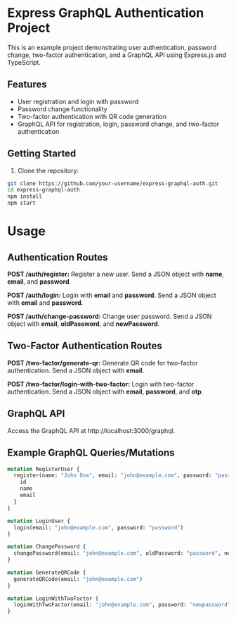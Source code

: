# Express GraphQL Authentication Project

This is an example project demonstrating user authentication, password change, two-factor authentication, and a GraphQL API using Express.js and TypeScript.

## Features

- User registration and login with password
- Password change functionality
- Two-factor authentication with QR code generation
- GraphQL API for registration, login, password change, and two-factor authentication

## Getting Started

1. Clone the repository:

```bash
git clone https://github.com/your-username/express-graphql-auth.git
cd express-graphql-auth
npm install
npm start
```

# Usage
## Authentication Routes
  **POST /auth/register:** Register a new user. Send a JSON object with **name**, **email**, and **password**.
  
  **POST /auth/login:** Login with **email** and **password**. Send a JSON object with **email** and **password**.
  
  **POST /auth/change-password:** Change user password. Send a JSON object with **email**, **oldPassword**, and **newPassword**.
  
## Two-Factor Authentication Routes
  **POST /two-factor/generate-qr:** Generate QR code for two-factor authentication. Send a JSON object with **email**.
  
  **POST /two-factor/login-with-two-factor:** Login with two-factor authentication. Send a JSON object with **email**, **password**, and **otp**.
  

## GraphQL API
Access the GraphQL API at http://localhost:3000/graphql.

## Example GraphQL Queries/Mutations
```graphql
mutation RegisterUser {
  register(name: "John Doe", email: "john@example.com", password: "password") {
    id
    name
    email
  }
}

mutation LoginUser {
  login(email: "john@example.com", password: "password")
}

mutation ChangePassword {
  changePassword(email: "john@example.com", oldPassword: "password", newPassword: "newpassword")
}

mutation GenerateQRCode {
  generateQRCode(email: "john@example.com")
}

mutation LoginWithTwoFactor {
  loginWithTwoFactor(email: "john@example.com", password: "newpassword", otp: "123456")
}
```
